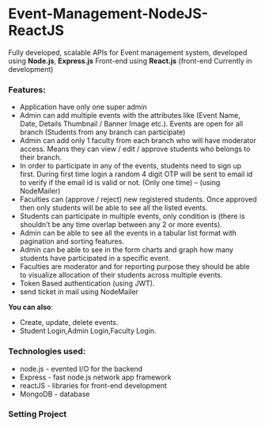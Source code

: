 # Event-Management-NodeJS-ReactJS

Fully developed, scalable APIs for Event management system, developed using **Node.js**, **Express.js**
Front-end using **React.js** (front-end Currently in development)

### Features:
  - Application have only one super admin
  - Admin can add multiple events with the attributes like (Event Name, Date, Details 
Thumbnail / Banner Image etc.). Events are open for all branch (Students from any branch can participate)
  - Admin can add only 1 faculty from each branch who will have moderator access.
Means they can view / edit / approve students who belongs to their branch.
  - In order to participate in any of the events, students need to sign up first. During
first time login a random 4 digit OTP will be sent to email id to verify if the email 
id is valid or not. (Only one time) – (using NodeMailer)
 - Faculties can (approve / reject) new registered students. Once approved then 
only students will be able to see all the listed events.
  - Students can participate in multiple events, only condition is (there is shouldn’t be any time overlap between any 2 or more events).
  - Admin can be able to see all the events in a tabular list format with pagination and sorting features.
  - Admin can be able to see in the form charts and graph how many students  have participated in a specific event.
  - Faculties are moderator and for reporting purpose they should be able to visualize
allocation of their students across multiple events.
  - Token Based authentication (using JWT).
  - send ticket in mail using NodeMailer


**You can also**:

  - Create, update, delete events.
  - Student Login,Admin Login,Faculty Login.

### Technologies used:

* node.js - evented I/O for the backend
* Express - fast node.js network app framework
* reactJS - libraries for front-end development
* MongoDB - database
### Setting Project


